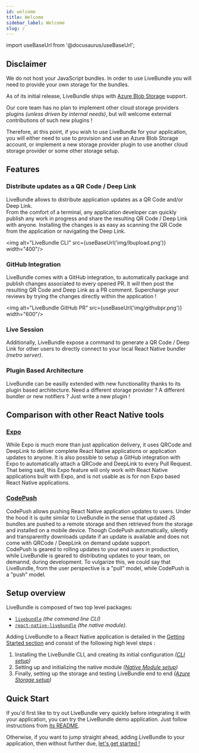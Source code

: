 ```yaml
---
id: welcome
title: Welcome
sidebar_label: Welcome
slug: /
---
```


import useBaseUrl from '@docusaurus/useBaseUrl';

## Disclaimer

We do not host your JavaScript bundles. In order to use LiveBundle you will need to provide your own storage for the bundles.

As of its initial release, LiveBundle ships with [Azure Blob Storage][1] support.

Our core team has no plan to implement other cloud storage providers plugins *(unless driven by internal needs)*, but will welcome external contributions of such new plugins !

Therefore, at this point, if you wish to use LiveBundle for your application, you will either need to use to provision and use an Azure Blob Storage account, or implement a new storage provider plugin to use another cloud storage provider or some other storage setup.

## Features

### Distribute updates as a QR Code / Deep Link

LiveBundle allows to distribute application updates as a QR Code and/or Deep Link.<br/>
From the comfort of a terminal, any application developer can quickly publish any work in progress and share the resulting QR Code / Deep Link with anyone. Installing the changes is as easy as scanning the QR Code from the application or navigating the Deep Link.

<img alt="LiveBundle CLI" src={useBaseUrl('img/lbupload.png')} width="400"/>

### GitHub Integration

LiveBundle comes with a GitHub integration, to automatically package and publish changes associated to every opened PR. It will then post the resulting QR Code and Deep Link as a PR comment. Supercharge your reviews by trying the changes directly within the application !

<img alt="LiveBundle GitHub PR" src={useBaseUrl('img/githubpr.png')} width="600"/>

### Live Session

Additionally, LiveBundle expose a command to generate a QR Code / Deep Link for other users to directly connect to your local React Native bundler *(metro server)*.

### Plugin Based Architecture

LiveBundle can be easilly extended with new functionallity thanks to its plugin based architecture. Need a different storage provider ? A different bundler or new notifiers ? Just write a new plugin !

## Comparison with other React Native tools

### [Expo][2]

While Expo is much more than just application delivery, it uses QRCode and DeepLink to deliver complete React Native applications or application updates to anyone. It is also possible to setup a GitHub integration with Expo to automatically attach a QRCode and DeepLink to every Pull Request.<br/>
That being said, this Expo feature will only work with React Native applications built with Expo, and is not usable as is for non Expo based React Native applications.

### [CodePush][3]

CodePush allows pushing React Native application updates to users. Under the hood it is quite similar to LiveBundle in the sense that updated JS bundles are pushed to a remote storage and then retrieved from the storage and installed on a mobile device. Though CodePush automatically, silently and transparenlty downloads update if an update is available and does not come with QRCode / DeepLink on demand update support.<br/>
CodePush is geared to rolling updates to your end users in production, while LiveBundle is geared to distributing updates to your team, on demannd, during development. To vulgarize this, we could say that LiveBundle, from the user perspective is a "pull" model, while CodePush is a "push" model.

## Setup overview

LiveBundle is composed of two top level packages:
- [`livebundle`][4] *(the command line CLI)*
- [`react-native-livebundle`][5] *(the native module)*.

Adding LiveBundle to a React Native application is detailed in the [Getting Started section](./cli.md) and consist of the following high level steps :

1. Installing the LiveBundle CLI, and creating its initial configuration _([CLI setup](./cli.md))_
2. Setting up and initializing the native module _([Native Module setup](./native-module.md))_
3. Finally, setting up the storage and testing LiveBundle end to end _([Azure Storage setup](./azure-storage))_

## Quick Start

If you'd first like to try out LiveBundle very quickly before integrating it with your application, you can try the LiveBundle demo application. Just follow instructions from [its README][6].

Otherwise, if you want to jump straight ahead, adding LiveBundle to your application, then without further due, [let's get started !](./cli.md)

[1]: https://azure.microsoft.com/en-us/services/storage/blobs/
[2]: https://expo.io/
[3]: https://microsoft.github.io/code-push/
[4]: https://github.com/electrode-io/livebundle
[5]: https://github.com/electrode-io/react-native-livebunde
[6]: https://github.com/electrode-io/react-native-livebundle/blob/master/example/README.md
